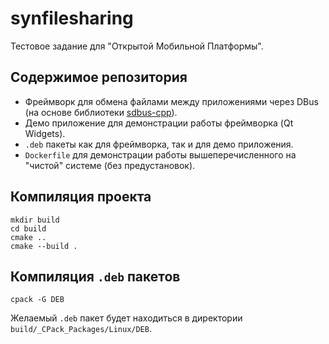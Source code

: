 # synfilesharing

Тестовое задание для "Открытой Мобильной Платформы".

## Содержимое репозитория

- Фреймворк для обмена файлами между приложениями через DBus (на основе
  библиотеки [sdbus-cpp](https://github.com/Kistler-Group/sdbus-cpp)).
- Демо приложение для демонстрации работы фреймворка (Qt Widgets).
- `.deb` пакеты как для фреймворка, так и для демо приложения.
- `Dockerfile` для демонстрации работы вышеперечисленного на "чистой" системе (без предустановок).

## Компиляция проекта

```shell
mkdir build
cd build
cmake ..
cmake --build .
```

## Компиляция `.deb` пакетов

```shell
cpack -G DEB
```

Желаемый `.deb` пакет будет находиться в директории `build/_CPack_Packages/Linux/DEB`.
